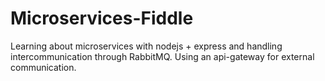 # Microservices-Fiddle

Learning about microservices with nodejs + express and
handling intercommunication through RabbitMQ. Using an
api-gateway for external communication.